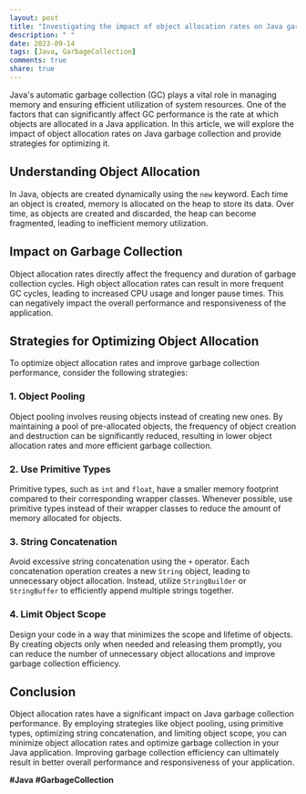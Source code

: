 ```yaml
---
layout: post
title: "Investigating the impact of object allocation rates on Java garbage collection"
description: " "
date: 2023-09-14
tags: [Java, GarbageCollection]
comments: true
share: true
---
```


Java's automatic garbage collection (GC) plays a vital role in managing memory and ensuring efficient utilization of system resources. One of the factors that can significantly affect GC performance is the rate at which objects are allocated in a Java application. In this article, we will explore the impact of object allocation rates on Java garbage collection and provide strategies for optimizing it.

## Understanding Object Allocation

In Java, objects are created dynamically using the `new` keyword. Each time an object is created, memory is allocated on the heap to store its data. Over time, as objects are created and discarded, the heap can become fragmented, leading to inefficient memory utilization.

## Impact on Garbage Collection

Object allocation rates directly affect the frequency and duration of garbage collection cycles. High object allocation rates can result in more frequent GC cycles, leading to increased CPU usage and longer pause times. This can negatively impact the overall performance and responsiveness of the application.

## Strategies for Optimizing Object Allocation

To optimize object allocation rates and improve garbage collection performance, consider the following strategies:

### 1. Object Pooling

Object pooling involves reusing objects instead of creating new ones. By maintaining a pool of pre-allocated objects, the frequency of object creation and destruction can be significantly reduced, resulting in lower object allocation rates and more efficient garbage collection.

### 2. Use Primitive Types

Primitive types, such as `int` and `float`, have a smaller memory footprint compared to their corresponding wrapper classes. Whenever possible, use primitive types instead of their wrapper classes to reduce the amount of memory allocated for objects.

### 3. String Concatenation

Avoid excessive string concatenation using the `+` operator. Each concatenation operation creates a new `String` object, leading to unnecessary object allocation. Instead, utilize `StringBuilder` or `StringBuffer` to efficiently append multiple strings together.

### 4. Limit Object Scope

Design your code in a way that minimizes the scope and lifetime of objects. By creating objects only when needed and releasing them promptly, you can reduce the number of unnecessary object allocations and improve garbage collection efficiency.

## Conclusion

Object allocation rates have a significant impact on Java garbage collection performance. By employing strategies like object pooling, using primitive types, optimizing string concatenation, and limiting object scope, you can minimize object allocation rates and optimize garbage collection in your Java application. Improving garbage collection efficiency can ultimately result in better overall performance and responsiveness of your application.

**#Java** **#GarbageCollection**